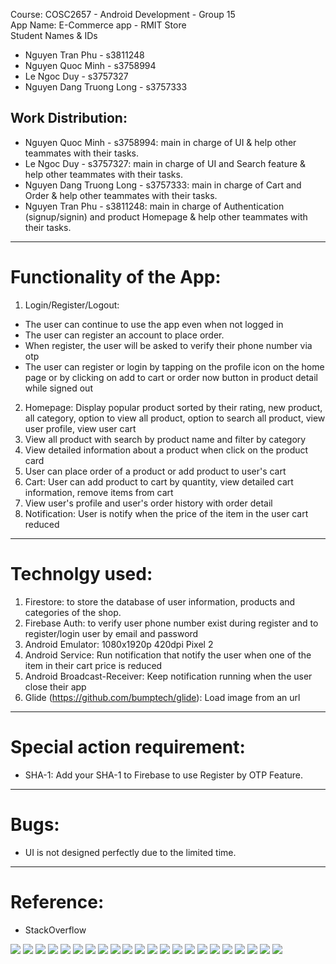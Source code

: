 Course: COSC2657 - Android Development - Group 15 <br />
App Name: E-Commerce app - RMIT Store <br />
Student Names & IDs
* Nguyen Tran Phu - s3811248
* Nguyen Quoc Minh - s3758994
* Le Ngoc Duy - s3757327
* Nguyen Dang Truong Long - s3757333   

## Work Distribution:
* Nguyen Quoc Minh - s3758994: main in charge of UI & help other teammates with their tasks.
* Le Ngoc Duy - s3757327: main in charge of UI and Search feature & help other teammates with their tasks.
* Nguyen Dang Truong Long - s3757333: main in charge of Cart and Order & help other teammates with their tasks.
* Nguyen Tran Phu - s3811248: main in charge of Authentication (signup/signin) and product Homepage & help other teammates with their tasks.	
--------------------------------------------
# Functionality of the App:
1. Login/Register/Logout:
- The user can continue to use the app even when not logged in
- The user can register an account to place order.
- When register, the user will be asked to verify their phone number via otp
- The user can register or login by tapping on the profile icon on the home page or by clicking on add to cart or 
  order now button in product detail while signed out
2. Homepage: Display popular product sorted by their rating, new product, all category, option to view all product, option to search all product, view user profile, view user cart
3. View all product with search by product name and filter by category
4. View detailed information about a product when click on the product card
5. User can place order of a product or add product to user's cart
6. Cart: User can add product to cart by quantity, view detailed cart information, remove items from cart
7. View user's profile and user's order history with order detail
8. Notification: User is notify when the price of the item in the user cart reduced
--------------------------------------------
# Technolgy used:
1. Firestore: to store the database of user information, products and categories of the shop.
2. Firebase Auth: to verify user phone number exist during register and to register/login user by email and password
3. Android Emulator: 1080x1920p 420dpi Pixel 2
4. Android Service: Run notification that notify the user when one of the item in their cart price is reduced
5. Android Broadcast-Receiver: Keep notification running when the user close their app 
6. Glide (https://github.com/bumptech/glide): Load image from an url
--------------------------------------------
# Special action requirement:
- SHA-1: Add your SHA-1 to Firebase to use Register by OTP Feature.
--------------------------------------------
# Bugs:
- UI is not designed perfectly due to the limited time.  
--------------------------------------------
# Reference:
- StackOverflow

![](demo-images/p1.jpg)
![](demo-images/p2.jpg)
![](demo-images/p3.jpg)
![](demo-images/p4.jpg)
![](demo-images/p5.jpg)
![](demo-images/p6.jpg)
![](demo-images/p7.jpg)
![](demo-images/p8.jpg)
![](demo-images/p9.jpg)
![](demo-images/p10.jpg)
![](demo-images/p11.jpg)
![](demo-images/p12.jpg)
![](demo-images/p13.jpg)
![](demo-images/p14.jpg)
![](demo-images/p15.jpg)
![](demo-images/p16.jpg)
![](demo-images/p17.jpg)
![](demo-images/p18.jpg)
![](demo-images/p19.jpg)
![](demo-images/p20.jpg)
![](demo-images/p21.jpg)
![](demo-images/p22.jpg)

